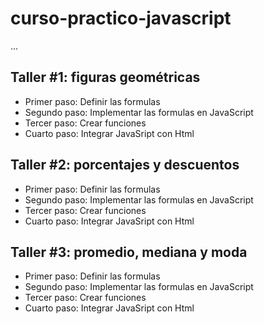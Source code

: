 # curso-practico-javascript

...

## Taller #1: figuras geométricas 

- Primer paso: Definir las formulas 
- Segundo paso: Implementar las formulas en JavaScript
- Tercer paso: Crear funciones
- Cuarto paso: Integrar JavaSript con Html

## Taller #2: porcentajes y descuentos

- Primer paso: Definir las formulas 
- Segundo paso: Implementar las formulas en JavaScript
- Tercer paso: Crear funciones
- Cuarto paso: Integrar JavaSript con Html

## Taller #3: promedio, mediana y moda

- Primer paso: Definir las formulas 
- Segundo paso: Implementar las formulas en JavaScript
- Tercer paso: Crear funciones
- Cuarto paso: Integrar JavaSript con Html
